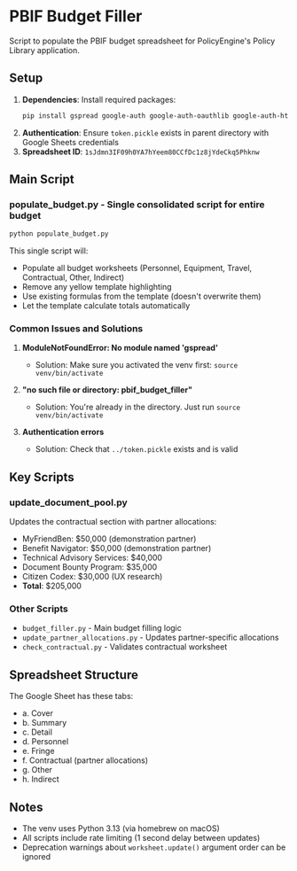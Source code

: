 # PBIF Budget Filler

Script to populate the PBIF budget spreadsheet for PolicyEngine's Policy Library application.

## Setup

1. **Dependencies**: Install required packages:
   ```bash
   pip install gspread google-auth google-auth-oauthlib google-auth-httplib2 google-api-python-client
   ```
2. **Authentication**: Ensure `token.pickle` exists in parent directory with Google Sheets credentials
3. **Spreadsheet ID**: `1sJdmn3IF09h0YA7hYeem80CCfDc1z8jYdeCkq5Phknw`

## Main Script

### populate_budget.py - Single consolidated script for entire budget

```bash
python populate_budget.py
```

This single script will:
- Populate all budget worksheets (Personnel, Equipment, Travel, Contractual, Other, Indirect)
- Remove any yellow template highlighting
- Use existing formulas from the template (doesn't overwrite them)
- Let the template calculate totals automatically

### Common Issues and Solutions

1. **ModuleNotFoundError: No module named 'gspread'**
   - Solution: Make sure you activated the venv first: `source venv/bin/activate`

2. **"no such file or directory: pbif_budget_filler"**
   - Solution: You're already in the directory. Just run `source venv/bin/activate`

3. **Authentication errors**
   - Solution: Check that `../token.pickle` exists and is valid

## Key Scripts

### update_document_pool.py
Updates the contractual section with partner allocations:
- MyFriendBen: $50,000 (demonstration partner)
- Benefit Navigator: $50,000 (demonstration partner)  
- Technical Advisory Services: $40,000
- Document Bounty Program: $35,000
- Citizen Codex: $30,000 (UX research)
- **Total**: $205,000

### Other Scripts
- `budget_filler.py` - Main budget filling logic
- `update_partner_allocations.py` - Updates partner-specific allocations
- `check_contractual.py` - Validates contractual worksheet

## Spreadsheet Structure

The Google Sheet has these tabs:
- a. Cover
- b. Summary  
- c. Detail
- d. Personnel
- e. Fringe
- f. Contractual (partner allocations)
- g. Other
- h. Indirect

## Notes

- The venv uses Python 3.13 (via homebrew on macOS)
- All scripts include rate limiting (1 second delay between updates)
- Deprecation warnings about `worksheet.update()` argument order can be ignored